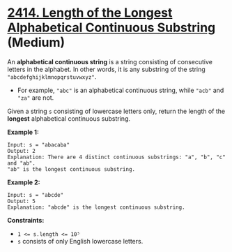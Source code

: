 # [2414. Length of the Longest Alphabetical Continuous Substring][link] (Medium)

[link]: https://leetcode.com/problems/length-of-the-longest-alphabetical-continuous-substring/

An **alphabetical continuous string** is a string consisting of consecutive letters in the alphabet.
In other words, it is any substring of the string `"abcdefghijklmnopqrstuvwxyz"`.

- For example, `"abc"` is an alphabetical continuous string, while `"acb"` and `"za"` are not.

Given a string `s` consisting of lowercase letters only, return the length of the **longest**
alphabetical continuous substring.

**Example 1:**

```
Input: s = "abacaba"
Output: 2
Explanation: There are 4 distinct continuous substrings: "a", "b", "c" and "ab".
"ab" is the longest continuous substring.
```

**Example 2:**

```
Input: s = "abcde"
Output: 5
Explanation: "abcde" is the longest continuous substring.
```

**Constraints:**

- `1 <= s.length <= 10⁵`
- `s` consists of only English lowercase letters.
